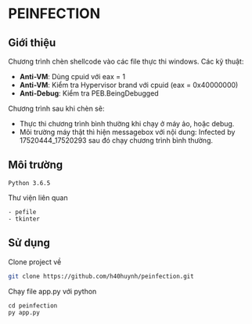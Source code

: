 # PEINFECTION

## Giới thiệu

Chương trình chèn shellcode vào các file thực thi windows.
Các kỹ thuật:

- **Anti-VM**: Dùng cpuid với eax = 1
- **Anti-VM**: Kiểm tra Hypervisor brand với cpuid (eax = 0x40000000)
- **Anti-Debug**: Kiểm tra PEB.BeingDebugged

Chương trình sau khi chèn sẽ:

- Thực thi chương trình bình thường khi chạy ở máy ảo, hoặc debug.
- Môi trường máy thật thì hiện messagebox với nội dung: Infected by 17520444_17520293 sau đó chạy chương trình bình thường.

## Môi trường

```
Python 3.6.5
```

Thư viện liên quan

```
- pefile
- tkinter
```

## Sử dụng

Clone project về

```sh
git clone https://github.com/h40huynh/peinfection.git
```

Chạy file app.py với python

```
cd peinfection
py app.py
```
